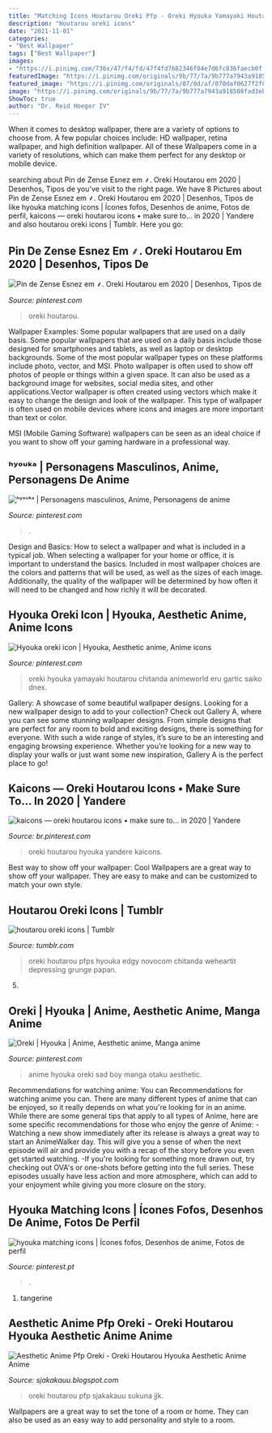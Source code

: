 ```yaml
---
title: "Matching Icons Houtarou Oreki Pfp - Oreki Hyouka Yamayaki Houtarou Chitanda Animeworld Eru Gartic Saiko Dnex"
description: "Houtarou oreki icons"
date: "2021-11-01"
categories:
- "Best Wallpaper"
tags: ["Best Wallpaper"]
images:
- "https://i.pinimg.com/736x/47/f4/fd/47f4fd7b82346f04e7d6fc836faecb0f.jpg"
featuredImage: "https://i.pinimg.com/originals/9b/77/7a/9b777a7943a918508fad3ebcefbc8c17.jpg"
featured_image: "https://i.pinimg.com/originals/07/0d/af/070daf0627f2f0d0431f6c689fc7d2fa.jpg"
image: "https://i.pinimg.com/originals/9b/77/7a/9b777a7943a918508fad3ebcefbc8c17.jpg"
ShowToc: true
author: "Dr. Reid Hoeger IV"
---
```



When it comes to desktop wallpaper, there are a variety of options to choose from. A few popular choices include: HD wallpaper, retina wallpaper, and high definition wallpaper. All of these Wallpapers come in a variety of resolutions, which can make them perfect for any desktop or mobile device. 

	

		
searching about Pin de Zense Esnez em ⸙. Oreki Houtarou em 2020 | Desenhos, Tipos de you've visit to the right page. We have 8 Pictures about Pin de Zense Esnez em ⸙. Oreki Houtarou em 2020 | Desenhos, Tipos de like hyouka matching icons | Ícones fofos, Desenhos de anime, Fotos de perfil, kaicons — oreki houtarou icons • make sure to... in 2020 | Yandere and also houtarou oreki icons | Tumblr. Here you go:
		
    
## Pin De Zense Esnez Em ⸙. Oreki Houtarou Em 2020 | Desenhos, Tipos De

<img loading=lazy src="https://i.pinimg.com/736x/c9/88/8a/c9888a07e0787d2deaa32dc9dc74bae1.jpg" onerror="this.onerror=null;this.src='https://tse2.mm.bing.net/th?id=OIP.q_f0QtrwTlHClcLG3juAKQHaIV&amp;pid=15.1';" alt="Pin de Zense Esnez em ⸙. Oreki Houtarou em 2020 | Desenhos, Tipos de">

_Source: pinterest.com_

>oreki houtarou. 

	

Wallpaper Examples: Some popular wallpapers that are used on a daily basis.
Some popular wallpapers that are used on a daily basis include those designed for smartphones and tablets, as well as laptop or desktop backgrounds. Some of the most popular wallpaper types on these platforms include photo, vector, and MSI. 
Photo wallpaper is often used to show off photos of people or things within a given space. It can also be used as a background image for websites, social media sites, and other applications.Vector wallpaper is often created using vectors which make it easy to change the design and look of the wallpaper. This type of wallpaper is often used on mobile devices where icons and images are more important than text or color. 

MSI (Mobile Gaming Software) wallpapers can be seen as an ideal choice if you want to show off your gaming hardware in a professional way.

    
## ʰʸᵒᵘᵏᵃ | Personagens Masculinos, Anime, Personagens De Anime

<img loading=lazy src="https://i.pinimg.com/736x/ed/c4/eb/edc4eb14a7b7b26b800f0da7c72a9db6.jpg" onerror="this.onerror=null;this.src='https://tse3.mm.bing.net/th?id=OIP.WfK5JvV8-p0psSHe_stvAAHaHe&amp;pid=15.1';" alt="ʰʸᵒᵘᵏᵃ | Personagens masculinos, Anime, Personagens de anime">

_Source: pinterest.com_

>. 

	

Design and Basics: How to select a wallpaper and what is included in a typical job.
When selecting a wallpaper for your home or office, it is important to understand the basics. Included in most wallpaper choices are the colors and patterns that will be used, as well as the sizes of each image. Additionally, the quality of the wallpaper will be determined by how often it will need to be changed and how richly it will be decorated.

    
## Hyouka Oreki Icon | Hyouka, Aesthetic Anime, Anime Icons

<img loading=lazy src="https://i.pinimg.com/736x/47/c9/0a/47c90ae0f0b8a3c2b2683b91a98ce9bc.jpg" onerror="this.onerror=null;this.src='https://tse2.mm.bing.net/th?id=OIP.ODdW8NCLeSg0s85UNti1TAHaHa&amp;pid=15.1';" alt="Hyouka oreki icon | Hyouka, Aesthetic anime, Anime icons">

_Source: pinterest.com_

>oreki hyouka yamayaki houtarou chitanda animeworld eru gartic saiko dnex. 

	

Gallery: A showcase of some beautiful wallpaper designs.
Looking for a new wallpaper design to add to your collection? Check out Gallery A, where you can see some stunning wallpaper designs. From simple designs that are perfect for any room to bold and exciting designs, there is something for everyone. With such a wide range of styles, it’s sure to be an interesting and engaging browsing experience. Whether you’re looking for a new way to display your walls or just want some new inspiration, Gallery A is the perfect place to go!





	
	
    
## Kaicons — Oreki Houtarou Icons • Make Sure To... In 2020 | Yandere

<img loading=lazy src="https://i.pinimg.com/originals/91/79/22/9179228d29d4f11988867a25fcc57760.jpg" onerror="this.onerror=null;this.src='https://tse1.mm.bing.net/th?id=OIP.1fpj8Xt19D-XPLyRrhNNkgAAAA&amp;pid=15.1';" alt="kaicons — oreki houtarou icons • make sure to... in 2020 | Yandere">

_Source: br.pinterest.com_

>oreki houtarou hyouka yandere kaicons. 

	

Best way to show off your wallpaper:
Cool Wallpapers are a great way to show off your wallpaper. They are easy to make and can be customized to match your own style.

    
## Houtarou Oreki Icons | Tumblr

<img loading=lazy src="https://66.media.tumblr.com/7fa1579b319dd3e1ae1a587b4b11a803/tumblr_pjqc6oH9BV1ueahyi_1280.png" onerror="this.onerror=null;this.src='https://tse4.mm.bing.net/th?id=OIP.rIxJQn7FgnYPbXakOUhn2AHaHa&amp;pid=15.1';" alt="houtarou oreki icons | Tumblr">

_Source: tumblr.com_

>oreki houtarou pfps hyouka edgy novocom chitanda weheartit depressing grunge papan. 

	

5.

    
## Oreki | Hyouka | Anime, Aesthetic Anime, Manga Anime

<img loading=lazy src="https://i.pinimg.com/originals/9b/77/7a/9b777a7943a918508fad3ebcefbc8c17.jpg" onerror="this.onerror=null;this.src='https://tse4.mm.bing.net/th?id=OIP.mqqyDwpqcR57a3oq3wdjqwHaHo&amp;pid=15.1';" alt="Oreki | Hyouka | Anime, Aesthetic anime, Manga anime">

_Source: pinterest.com_

>anime hyouka oreki sad boy manga otaku aesthetic. 

	

Recommendations for watching anime: You can
Recommendations for watching anime you can. There are many different types of anime that can be enjoyed, so it really depends on what you're looking for in an anime. While there are some general tips that apply to all types of Anime, here are some specific recommendations for those who enjoy the genre of Anime: 
-Watching a new show immediately after its release is always a great way to start an AnimeWalker day. This will give you a sense of when the next episode will air and provide you with a recap of the story before you even get started watching. 
-If you're looking for something more drawn out, try checking out OVA's or one-shots before getting into the full series. These episodes usually have less action and more atmosphere, which can add to your enjoyment while giving you more closure on the story.

    
## Hyouka Matching Icons | Ícones Fofos, Desenhos De Anime, Fotos De Perfil

<img loading=lazy src="https://i.pinimg.com/736x/47/f4/fd/47f4fd7b82346f04e7d6fc836faecb0f.jpg" onerror="this.onerror=null;this.src='https://tse3.mm.bing.net/th?id=OIP.x_jlQKvhxQTMsyKfTA3CJQHaHa&amp;pid=15.1';" alt="hyouka matching icons | Ícones fofos, Desenhos de anime, Fotos de perfil">

_Source: pinterest.pt_

>. 

	

1. tangerine 

    
## Aesthetic Anime Pfp Oreki - Oreki Houtarou Hyouka Aesthetic Anime Anime

<img loading=lazy src="https://i.pinimg.com/originals/07/0d/af/070daf0627f2f0d0431f6c689fc7d2fa.jpg" onerror="this.onerror=null;this.src='https://tse4.mm.bing.net/th?id=OIP.hFS5oXtmLdEQUNHtttE3fQHaHX&amp;pid=15.1';" alt="Aesthetic Anime Pfp Oreki - Oreki Houtarou Hyouka Aesthetic Anime Anime">

_Source: sjakakauu.blogspot.com_

>oreki houtarou pfp sjakakauu sukuna jjk. 

	

Wallpapers are a great way to set the tone of a room or home. They can also be used as an easy way to add personality and style to a room.

